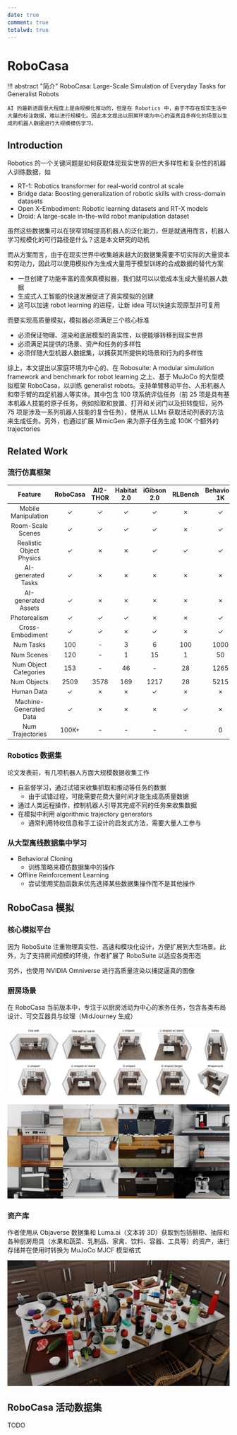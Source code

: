 ```yaml
---
date: true
comment: true
totalwd: true
---
```


# RoboCasa

!!! abstract "简介"
    RoboCasa: Large-Scale Simulation of Everyday Tasks for Generalist Robots

    AI 的最新进展很大程度上是由规模化推动的，但是在 Robotics 中，由于不存在现实生活中大量的标注数据，难以进行规模化。因此本文提出以厨房环境为中心的逼真且多样化的场景以生成的机器人数据进行大规模模仿学习。

## Introduction

Robotics 的一个关键问题是如何获取体现现实世界的巨大多样性和复杂性的机器人训练数据，如

- RT-1: Robotics transformer for real-world control at scale
- Bridge data: Boosting generalization of robotic skills with cross-domain datasets
- Open X-Embodiment: Robotic learning datasets and RT-X models
- Droid: A large-scale in-the-wild robot manipulation dataset

虽然这些数据集可以在狭窄领域提高机器人的泛化能力，但是就通用而言，机器人学习规​​模化的可行路径是什么？这是本文研究的动机

而从方案而言，由于在现实世界中收集越来越大的数据集需要不切实际的大量资本和劳动力，因此可以使用模拟作为生成大量用于模型训练的合成数据的替代方案

- 一旦创建了功能丰富的高保真模拟器，我们就可以以低成本生成大量机器人数据
- 生成式人工智能的快速发展促进了真实模拟的创建
- 这可以加速 robot learning 的进程，让新 idea 可以快速实现原型并可复用

而要实现高质量模拟，模拟器必须满足三个核心标准

- 必须保证物理、渲染和底层模型的真实性，以便能够转移到现实世界
- 必须满足其提供的场景、资产和任务的多样性
- 必须伴随大型机器人数据集，以捕获其所提供的场景和行为的多样性

综上，本文提出以家庭环境为中心的、在 Robosuite: A modular simulation framework and benchmark for robot learning 之上、基于 MuJoCo 的大型模拟框架 RoboCasa，以训练 generalist robots。支持单臂移动平台、人形机器人和带手臂的四足机器人等实体。其中包含 100 项系统评估任务（前 25 项是具有基本机器人技能的原子任务，例如拾取和放置、打开和关闭门以及扭转旋钮，另外 75 项是涉及一系列机器人技能的复合任务），使用从 LLMs 获取活动列表的方法来生成任务。另外，也通过扩展 MimicGen 来为原子任务生成 100K 个额外的 trajectories

## Related Work

### 流行仿真框架

|Feature|RoboCasa|AI2-THOR|Habitat 2.0|iGibson 2.0|RLBench|Behavior-1K|robomimic|ManiSkill 2|OPTIMUS|LIBERO|MimicGen|
|:-:|:-:|:-:|:-:|:-:|:-:|:-:|:-:|:-:|:-:|:-:|:-:|
|Mobile Manipulation|✓|✓|✓|✓|✗|✓|✗|✓|✗|✗|✓|
|Room-Scale Scenes|✓|✓|✓|✓|✗|✓|✗|✗|✗|✗|✗|
|Realistic Object Physics|✓|✗|✗|✓|✓|✓|✓|✓|✓|✓|✓|
|AI-generated Tasks|✓|✗|✗|✗|✗|✗|✗|✗|✗|✗|✗|
|AI-generated Assets|✓|✗|✗|✗|✗|✗|✗|✗|✗|✗|✗|
|Photorealism|✓|✓|✓|✗|✗|✓|✗|✓|✓|✗|✗|
|Cross-Embodiment|✓|✓|✗|✓|✗|✓|✗|✗|✓|✗|✓|
|Num Tasks|100|-|3|6|100|1000|8|20|10|130|12|
|Num Scenes|120|-|1|15|1|50|3|-|4|20|1|
|Num Object Categories|153|-|46|-|28|1265|-|-|-|x|-|
|Num Objects|2509|3578|169|1217|28|5215|15|2144|72|x|40|
|Human Data|✓|✗|✗|✓|✗|✗|✓|✗|✗|✓|✓|
|Machine-Generated Data|✓|✗|✗|✗|✓|✗|✓|✓|✓|✗|✓|
|Num Trajectories|100K+|-|-|-|-|0|6K|30K|245K|5K|50K|

### Robotics 数据集

论文发表前，有几项机器人方面大规模数据收集工作

- 自监督学习，通过试错来收集抓取和推动等任务的数据
    - 由于试错过程，可能需要花费大量时间才能生成高质量数据
- 通过人类远程操作，控制机器人引导其完成不同的任务来收集数据
- 在模拟中利用 algorithmic trajectory generators
    - 通常利用特权信息和手工设计的启发式方法，需要大量人工参与

### 从大型离线数据集中学习

- Behavioral Cloning
    - 训练策略来模仿数据集中的操作
- Offline Reinforcement Learning
    - 尝试使用奖励函数来优先选择某些数据集操作而不是其他操作

##  RoboCasa 模拟

### 核心模拟平台

因为 RoboSuite 注重物理真实性、高速和模块化设计，方便扩展到大型场景。此外，为了支持房间规模的环境，作者扩展了 RoboSuite 以适应各类形态

另外，也使用 NVIDIA Omniverse 进行高质量渲染以捕捉逼真的图像

### 厨房场景

在 RoboCasa 当前版本中，专注于以厨房活动为中心的家务任务，包含各类布局设计、可交互器具与纹理（MidJourney 生成）

![厨房布局设计](../../assets/img/docs/PR/Robotics/RoboCasa/image.png)

![可交互设备](../../assets/img/docs/PR/Robotics/RoboCasa/image-1.png)

### 资产库

作者使用从 Objaverse 数据集和 Luma.ai（文本转 3D）获取到包括橱柜、抽屉和各种厨房用具（水果和蔬菜、乳制品、家禽、饮料、容器、工具等）的资产，进行存储并在使用时转换为 MuJoCo MJCF 模型格式

![资产](../../assets/img/docs/PR/Robotics/RoboCasa/image-2.png)

## RoboCasa 活动数据集

TODO